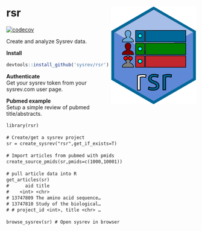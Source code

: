 # rsr <img src="man/figures/logo.svg" align="right" />
<!-- badges: start -->
[![codecov](https://codecov.io/gh/sysrev/rsr/branch/master/graph/badge.svg?token=PPYGBLSWV3)](https://codecov.io/gh/sysrev/rsr)
<!-- badges: end -->
Create and analyze Sysrev data. 



**Install**
``` r
devtools::install_github('sysrev/rsr')
```

**Authenticate**  
Get your sysrev token from your sysrev.com user page.


**Pubmed example**  
Setup a simple review of pubmed title/abstracts.

```{r}
library(rsr)

# Create/get a sysrev project
sr = create_sysrev("rsr",get_if_exists=T)

# Import articles from pubmed with pmids
create_source_pmids(sr,pmids=c(1000,10001))

# pull article data into R
get_articles(sr)
#      aid title                                      
#    <int> <chr>                                      
# 13747809 The amino acid sequence…
# 13747810 Study of the biological…
# # project_id <int>, title <chr> …

browse_sysrev(sr) # Open sysrev in browser
```
